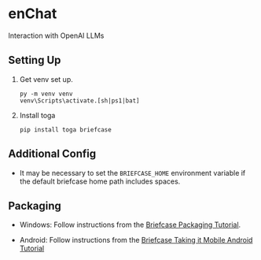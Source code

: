 # enChat

Interaction with OpenAI LLMs

## Setting Up

1. Get venv set up.

   ```shell
   py -m venv venv
   venv\Scripts\activate.[sh|ps1|bat]
   ```

2. Install toga

   ```shell
   pip install toga briefcase
   ```

## Additional Config

* It may be necessary to set the `BRIEFCASE_HOME` environment variable if the default briefcase home path includes spaces.

## Packaging

* Windows: Follow instructions from the [Briefcase Packaging Tutorial](https://docs.beeware.org/en/latest/tutorial/tutorial-3.html).

* Android: Follow instructions from the [Briefcase Taking it Mobile Android
  Tutorial](https://docs.beeware.org/en/latest/tutorial/tutorial-5/android.html)